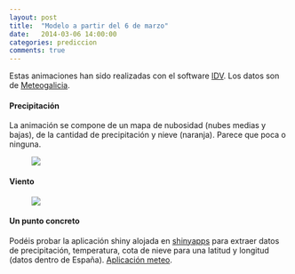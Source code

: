 ```yaml
---
layout: post
title:  "Modelo a partir del 6 de marzo"
date:   2014-03-06 14:00:00
categories: prediccion
comments: true
---
```


Estas animaciones han sido realizadas con el software [IDV](http://www.unidata.ucar.edu). Los datos son de [Meteogalicia]( http://www.meteogalicia.es/web/modelos/threddsIndex.action?request_locale=es).

#### Precipitación
La animación se compone de un mapa de nubosidad (nubes medias y bajas), de la cantidad de precipitación y nieve (naranja). Parece que poca o ninguna.
<figure>
	<img src="/images/prec_06-03-2014.gif">
</figure>

#### Viento
<figure>
	<img src="/images/viento_06-03-2014.gif">
</figure>

#### Un punto concreto
Podéis probar la aplicación shiny alojada en [shinyapps](https://my.shinyapps.io/) para extraer datos de precipitación, temperatura, cota de nieve para una latitud y longitud (datos dentro de España).
[Aplicación meteo](https://jmprietob.shinyapps.io/meteo/).

